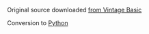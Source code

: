 Original source downloaded [from Vintage Basic](http://www.vintage-basic.net/games.html)

Conversion to [Python](https://www.julialang.org/)